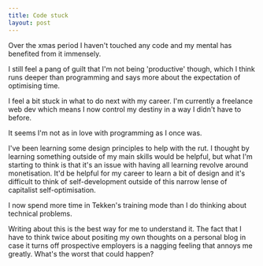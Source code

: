 ```yaml
---
title: Code stuck
layout: post
---
```


Over the xmas period I haven't touched any code and my mental has benefited from it immensely.

I still feel a pang of guilt that I'm not being 'productive' though, which I think runs deeper than programming and says more about the expectation of optimising time.

I feel a bit stuck in what to do next with my career. I'm currently a freelance web dev which means I now control my destiny in a way I didn't have to before.

It seems I'm not as in love with programming as I once was.

I've been learning some design principles to help with the rut. I thought by learning something outside of my main skills would be helpful, but what I'm starting to think is that it's an issue with having all learning revolve around monetisation. It'd be helpful for my career to learn a bit of design and it's difficult to think of self-development outside of this narrow lense of capitalist self-optimisation.

I now spend more time in Tekken's training mode than I do thinking about technical problems.

Writing about this is the best way for me to understand it. The fact that I have to think twice about positing my own thoughts on a personal blog in case it turns off prospective employers is a nagging feeling that annoys me greatly. What's the worst that could happen?
